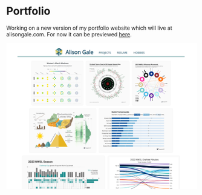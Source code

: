 # Portfolio

Working on a new version of my portfolio website which will live at alisongale.com. For now it can be previewed [here](https://agale123.github.io/portfolio/www/).

![Screenshot of my portfolio site which has a grid of visualizations.](portfolio.png)